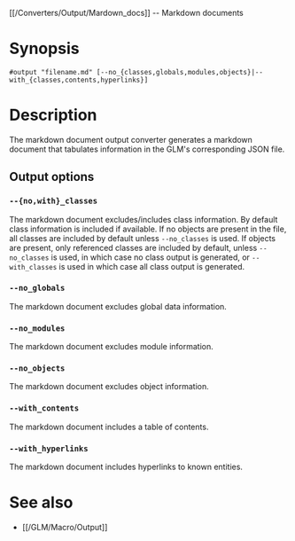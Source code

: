 [[/Converters/Output/Mardown_docs]] -- Markdown documents

# Synopsis

~~~
#output "filename.md" [--no_{classes,globals,modules,objects}|--with_{classes,contents,hyperlinks}]
~~~

# Description

The markdown document output converter generates a markdown document that tabulates information in the GLM's corresponding JSON file.

## Output options

### `--{no,with}_classes`

The markdown document excludes/includes class information.  By default class information is included if available.  If no objects are present in the file, all classes are included by default unless `--no_classes` is used.  If objects are present, only referenced classes are included by default, unless `--no_classes` is used, in which case no class output is generated, or `--with_classes` is used in which case all class output is generated.

### `--no_globals`

The markdown document excludes global data information.

### `--no_modules`

The markdown document excludes module information.

### `--no_objects`

The markdown document excludes object information.

### `--with_contents`

The markdown document includes a table of contents.

### `--with_hyperlinks`

The markdown document includes hyperlinks to known entities.

# See also

* [[/GLM/Macro/Output]]
